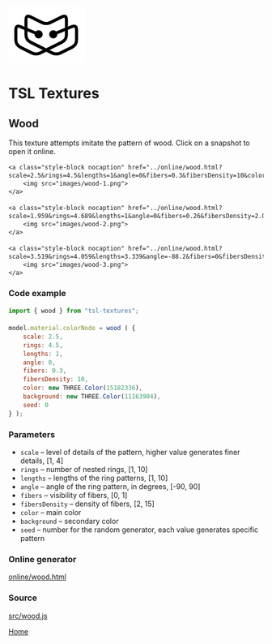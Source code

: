 <img class="logo" src="../assets/logo/logo.png">


# TSL Textures


## Wood

This texture attempts imitate the pattern of wood. Click on
a snapshot to open it online.

<p class="gallery">

	<a class="style-block nocaption" href="../online/wood.html?scale=2.5&rings=4.5&lengths=1&angle=0&fibers=0.3&fibersDensity=10&color=15182336&background=11163904&seed=0">
		<img src="images/wood-1.png">
	</a>

	<a class="style-block nocaption" href="../online/wood.html?scale=1.959&rings=4.689&lengths=1&angle=0&fibers=0.26&fibersDensity=2.002&color=16573123&background=12165528&seed=5249">
		<img src="images/wood-2.png">
	</a>

	<a class="style-block nocaption" href="../online/wood.html?scale=3.519&rings=4.059&lengths=3.339&angle=-88.2&fibers=0&fibersDensity=2&color=12883080&background=15717796&seed=5412">
		<img src="images/wood-3.png">
	</a>

</p>


### Code example

```js
import { wood } from "tsl-textures";

model.material.colorNode = wood ( {
	scale: 2.5,
	rings: 4.5,
	lengths: 1,
	angle: 0,
	fibers: 0.3,
	fibersDensity: 10,
	color: new THREE.Color(15182336),
	background: new THREE.Color(11163904),
	seed: 0
} );
```


### Parameters

* `scale` &ndash; level of details of the pattern, higher value generates finer details, [1, 4]
* `rings` &ndash; number of nested rings, [1, 10]
* `lengths` &ndash; lengths of the ring patterns, [1, 10]
* `angle` &ndash; angle of the ring pattern, in degrees, [-90, 90]
* `fibers` &ndash; visibility of fibers, [0, 1]
* `fibersDensity` &ndash; density of fibers, [2, 15]
* `color` &ndash; main color
* `background` &ndash; secondary color
* `seed` &ndash; number for the random generator, each value generates specific pattern


### Online generator

[online/wood.html](../online/wood.html)


### Source

[src/wood.js](https://github.com/boytchev/tsl-textures/blob/main/src/wood.js)


<div class="footnote">
	<a href="../">Home</a>
</div>